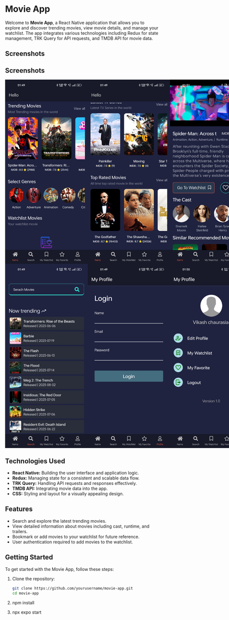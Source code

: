 # Movie App

Welcome to **Movie App**, a React Native application that allows you to explore and discover trending movies, view movie details, and manage your watchlist. The app integrates various technologies including Redux for state management, TRK Query for API requests, and TMDB API for movie data.

<!-- ![Movie App Screenshots](Screenshot/home1.jpg) -->

## Screenshots

## Screenshots

<div style="display: flex; justify-content: space-between;">
  <img src="Screenshot/home1.jpg" alt="Home 1" width="300" height="600">
  <img src="Screenshot/home2.jpg" alt="Home 2" width="300" height="600">
  <img src="Screenshot/details1.jpg" alt="Details 1" width="300" height="600">
</div>

<div style="display: flex; justify-content: space-between;">
  <img src="Screenshot/search.jpg" alt="Search" width="300" height="600">
  <img src="Screenshot/login.jpg" alt="Login" width="300" height="600">
  <img src="Screenshot/profile.jpg" alt="Profile" width="300" height="600">
</div>



## Technologies Used

- **React Native:** Building the user interface and application logic.
- **Redux:** Managing state for a consistent and scalable data flow.
- **TRK Query:** Handling API requests and responses effectively.
- **TMDB API:** Integrating movie data into the app.
- **CSS:** Styling and layout for a visually appealing design.


## Features

- Search and explore the latest trending movies.
- View detailed information about movies including cast, runtime, and trailers.
- Bookmark or add movies to your watchlist for future reference.
- User authentication required to add movies to the watchlist.

## Getting Started

To get started with the Movie App, follow these steps:

1. Clone the repository:
   ```bash
   git clone https://github.com/yourusername/movie-app.git
   cd movie-app

2. npm install

3. npx expo start